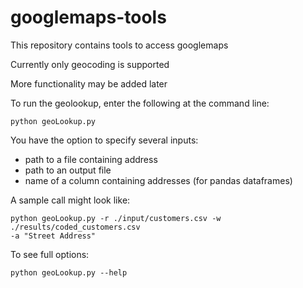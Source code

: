 # googlemaps-tools

This repository contains tools to access googlemaps

Currently only geocoding is supported

More functionality may be added later

To run the geolookup, enter the following at the command line:

```
python geoLookup.py 
```

You have the option to specify several inputs:

+ path to a file containing address
+ path to an output file
+ name of a column containing addresses (for pandas dataframes)

A sample call might look like:

```
python geoLookup.py -r ./input/customers.csv -w ./results/coded_customers.csv
-a "Street Address"
```

To see full options:

```
python geoLookup.py --help
```
